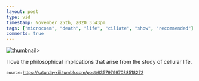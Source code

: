 ```yaml
---
layout: post
type: vid
timestamp: November 25th, 2020 3:43pm
tags: ["microcosm", "death", "life", "ciliate", "show", "recommended"]
comments: true
---
```

[![thumbnail](http://i3.ytimg.com/vi/ibpdNqrtar0/hqdefault.jpg)](https://www.youtube.com/watch?v=ibpdNqrtar0)>
    
I love the philosophical implications that arise from the study of cellular life.<br/>
 
  
<small>source: https://saturdayxiii.tumblr.com/post/635797997038518272</small>
